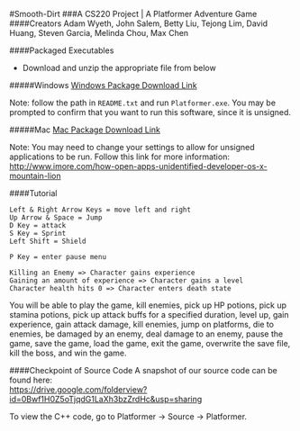 #Smooth-Dirt
###A CS220 Project | A Platformer Adventure Game
####Creators
Adam Wyeth, John Salem, Betty Liu, Tejong Lim, David Huang, Steven Garcia, Melinda Chou, Max Chen

####Packaged Executables
* Download and unzip the appropriate file from below

#####Windows
[Windows Package Download Link](https://drive.google.com/file/d/0BynCaVGzyiNobjNfNWdzLUFQQ0E/view?usp=sharing)

Note: follow the path in `README.txt` and run `Platformer.exe`.  You may be prompted to confirm that you want to run this software, since it is unsigned.  

#####Mac
[Mac Package Download Link](https://drive.google.com/file/d/0BynCaVGzyiNoaGd0dmxINDN2a2s/view?usp=sharing)

Note: You may need to change your settings to allow for unsigned applications to be run.  Follow this link for more information: http://www.imore.com/how-open-apps-unidentified-developer-os-x-mountain-lion

####Tutorial

    Left & Right Arrow Keys = move left and right
    Up Arrow & Space = Jump
    D Key = attack
    S Key = Sprint
    Left Shift = Shield

    P Key = enter pause menu

    Killing an Enemy => Character gains experience
    Gaining an amount of experience => Character gains a level
    Character health hits 0 => Character enters death state

You will be able to play the game, kill enemies, pick up HP potions, pick up stamina potions, pick up attack buffs for a specified duration, level up, gain experience, gain attack damage, kill enemies, jump on platforms, die to enemies, be damaged by an enemy, deal damage to an enemy, pause the game, save the game, load the game, exit the game, overwrite the save file, kill the boss, and win the game.


####Checkpoint of Source Code
A snapshot of our source code can be found here:  
https://drive.google.com/folderview?id=0Bwf1H0Z5oTjqdG1LaXh3bzZrdHc&usp=sharing

To view the C++ code, go to Platformer -> Source -> Platformer.
